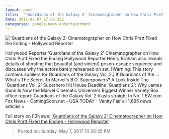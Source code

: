 ```yaml
---
layout: post
title:  "'Guardians of the Galaxy 2' Cinematographer on How Chris Pratt Fixed the Ending - Hollywood Reporter"
date: 2017-05-07 17:26:35Z
categories: google-news-entertaintment
---
```


!['Guardians of the Galaxy 2' Cinematographer on How Chris Pratt Fixed the Ending - Hollywood Reporter](http://cdn2.thr.com/sites/default/files/2017/03/chris_0.png)

Hollywood Reporter 'Guardians of the Galaxy 2' Cinematographer on How Chris Pratt Fixed the Ending Hollywood Reporter Henry Braham also reveals details of shooting that beautiful (and violent) prison-escape sequence and discusses why the actors barely rehearsed on set. [Warning: This story contains spoilers for Guardians of the Galaxy Vol. 2.] If Guardians of the ... What's The Secret To Marvel's B.O. Superpowers? A Look Inside The 'Guardians Vol. 2' Superhero Hit House Deadline 'Guardians 2': Why James Gunn Is Now the Marvel Cinematic Universe's Biggest Winner Variety Box office report: Guardians of the Galaxy Vol. 2 blasts straight to No. 1 EW.com Fox News - ComingSoon.net - USA TODAY - Vanity Fair all 1,695 news articles »


Full story on F3News: ['Guardians of the Galaxy 2' Cinematographer on How Chris Pratt Fixed the Ending - Hollywood Reporter](http://www.f3nws.com/n/Nf3EdB)

> Posted on: Sunday, May 7, 2017 10:26:35 PM

